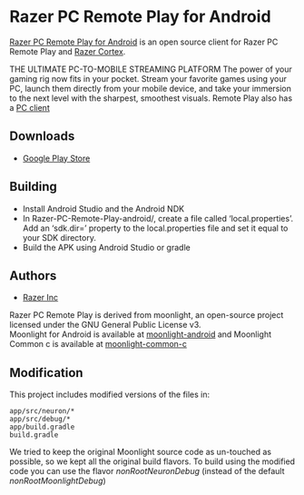 # Razer PC Remote Play for Android 
 
[Razer PC Remote Play for Android](https://www.razer.com/gaming-software/razer-pc-remote-play) is an open source client for Razer PC Remote Play and [Razer Cortex](https://www.razer.com/cortex). 
 
THE ULTIMATE PC-TO-MOBILE STREAMING PLATFORM 
The power of your gaming rig now fits in your pocket. Stream your favorite games using your PC, launch them directly from your mobile device, and take your immersion to the next level with the sharpest, smoothest visuals. 
Remote Play also has a [PC client](https://www.razer.com/cortex) 
 
## Downloads 
* [Google Play Store](https://play.google.com/store/apps/details?id=com.razer.neuron) 
 
## Building 
* Install Android Studio and the Android NDK 
* In Razer-PC-Remote-Play-android/, create a file called ‘local.properties’. Add an ‘sdk.dir=’ property to the local.properties file and set it equal to your SDK directory. 
* Build the APK using Android Studio or gradle 
 
## Authors 
* [Razer Inc](google@razer.com)
 
Razer PC Remote Play is derived from moonlight, an open-source project licensed under the GNU General Public License v3.  
Moonlight for Android is available at [moonlight-android](https://github.com/moonlight-stream/moonlight-android) and Moonlight Common c is available at [moonlight-common-c](https://github.com/moonlight-stream/moonlight-common-c) 
 
## Modification 
This project includes modified versions of the files in: 
``` 
app/src/neuron/* 
app/src/debug/* 
app/build.gradle 
build.gradle 
``` 
We tried to keep the original Moonlight source code as un-touched as possible, so we kept all the original build flavors. To build using the modified code you can use the flavor _nonRootNeuronDebug_ (instead of the default _nonRootMoonlightDebug_) 
 

